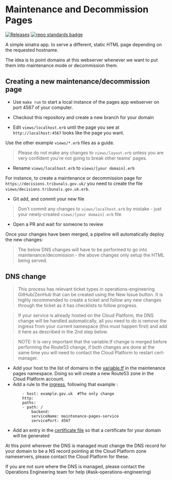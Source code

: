 # Maintenance and Decommission Pages

[![Releases](https://img.shields.io/github/release/ministryofjustice/cloud-platform-maintenance-pages/all.svg?style=flat-square)](https://github.com/ministryofjustice/cloud-platform-maintenance-pages/releases) [![repo standards badge](https://img.shields.io/badge/dynamic/json?color=blue&flat-square&logo=github&label=MoJ%20Compliant&query=%24.data%5B%3F%28%40.name%20%3D%3D%20%22cloud-platform-maintenance-pages%22%29%5D.status&url=https%3A%2F%2Foperations-engineering-reports.cloud-platform.service.justice.gov.uk%2Fgithub_repositories)](https://operations-engineering-reports.cloud-platform.service.justice.gov.uk/github_repositories#cloud-platform-maintenance-pages "Link to report")

A simple sinatra app. to serve a different, static HTML page depending on the requested hostname.

The idea is to point domains at this webserver whenever we want to put them into maintenance mode or decommission them.

## Creating a new maintenance/decommission page

- Use `make run` to start a local instance of the pages app webserver on port 4567 of your computer.

- Checkout this repository and create a new branch for your domain

- Edit `views/localhost.erb` until the page you see at `http://localhost:4567` looks like the page you want.

Use the other example `views/*.erb` files as a guide.

> Please do not make any changes to `views/layout.erb` unless you are very confident you're not going to break other teams' pages.

- Rename `views/localhost.erb` to `views/[your domain].erb`

For instance, to create a maintenance or decommission page for `https://decisions.tribunals.gov.uk/` you need to create the file `views/decisions.tribunals.gov.uk.erb`.

- Git add, and commit your new file

> Don't commit any changes to `views/localhost.erb` by mistake - just your newly-created `views/[your domain].erb` file

- Open a PR and wait for someone to review

Once your changes have been merged, a pipeline will automatically deploy the new changes:

> The below DNS changes will have to be performed to go into maintenance/decomission - the above changes only setup the HTML being served.

## DNS change

> This process has relevant ticket types in operations-engineering GitHub/ZenHub that can be created using the New Issue button. It is highly recommended to create a ticket and follow any new changes through the ticket as it has checklists to follow progress.

> If your service is already hosted on the Cloud Platform, the DNS change will be handled automatically, all you need to do is remove the ingress from your current namespace (this must happen first) and add it here as described in the 2nd step below.

> NOTE: It is very important that the variable.tf change is merged before performing the Route53 change, if both changes are done at the same time you will need to contact the Cloud Platform to restart cert-manager.

- Add your host to the list of domains in the [variable.tf] in the maintenance pages namespace. Doing so will create a new Route53 zone in the Cloud Platform account.
- Add a rule to the [ingress], following that example :
  ```
      - host: example.gov.uk  #The only change
      http:
      paths:
      - path: /
          backend:
          serviceName: maintenance-pages-service
          servicePort: 4567
  ```
- Add an entry in the [certificate file] so that a certificate for your domain will be generated

At this point wherever the DNS is managed must change the DNS record for your domain to be a NS record pointing at the Cloud Platform zone nameservers, please contact the Cloud Platform for these.

If you are not sure where the DNS is managed, please contact the Operations Engineering team for help (#ask-operations-engineering)

[certificate file]: https://github.com/ministryofjustice/cloud-platform-environments/blob/main/namespaces/live.cloud-platform.service.justice.gov.uk/maintenance-pages/certificate.yaml#L12
[variable.tf]: https://github.com/ministryofjustice/cloud-platform-environments/blob/main/namespaces/live.cloud-platform.service.justice.gov.uk/maintenance-pages/resources/variables.tf#L75
[ingress]: https://github.com/ministryofjustice/cloud-platform-maintenance-pages/blob/main/kubernetes_deployment/live/ingress.yaml
